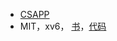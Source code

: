 * [CSAPP](https://github.com/strint/littleWheels/tree/master/CSAPP)
* MIT，xv6， [书](https://github.com/strint/xv6-chinese)，[代码](https://github.com/strint/xv6)
